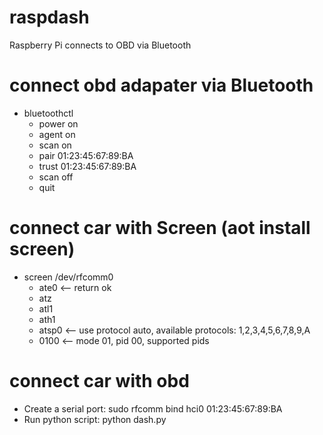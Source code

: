# raspdash
Raspberry Pi connects to OBD via Bluetooth

# connect obd adapater via Bluetooth
- bluetoothctl
  - power on
  - agent on
  - scan on
  - pair 01:23:45:67:89:BA
  - trust 01:23:45:67:89:BA
  - scan off
  - quit

# connect car with Screen (aot install screen)
- screen /dev/rfcomm0
  - ate0  <-- return ok
  - atz
  - atl1
  - ath1
  - atsp0  <-- use protocol auto, available protocols: 1,2,3,4,5,6,7,8,9,A
  - 0100  <-- mode 01, pid 00, supported pids

# connect car with obd
- Create a serial port: sudo rfcomm bind hci0 01:23:45:67:89:BA
- Run python script: python dash.py